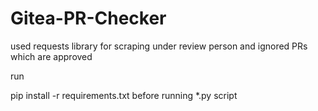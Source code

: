 # Gitea-PR-Checker
used requests library for scraping under review person and ignored PRs which are approved


run

pip install -r requirements.txt before running *.py script
